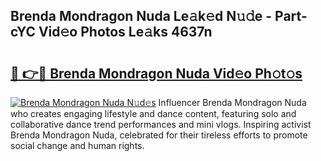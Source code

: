 ## Brenda Mondragon Nuda Le𝚊k𝚎d N𝚞𝚍e - Part-cYC Vid𝚎o Photos Le𝚊ks 4637n

# <h2><a href="http://fbbgn6a.evod.top/?m=Brenda+Mondragon+Nuda">🔗 👉🔴 Brenda Mondragon Nuda Vid𝚎o Ph𝚘t𝚘s</a></h2>

[![Brenda Mondragon Nuda N𝚞d𝚎s](https://i.imgur.com/8V9OHl7.gif)](http://fbbgn6a.evod.top/?m=Brenda+Mondragon+Nuda)
Influencer Brenda Mondragon Nuda who creates engaging lifestyle and dance content, featuring solo and collaborative dance trend performances and mini vlogs. Inspiring activist Brenda Mondragon Nuda, celebrated for their tireless efforts to promote social change and human rights. 
